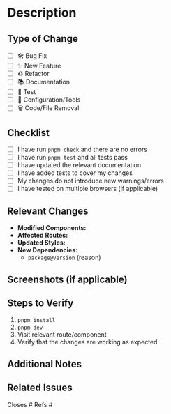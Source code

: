 <!-- Thank you for contributing to our Astro project! 🌠 -->

# Description
<!-- Clearly explain the purpose of this PR and the changes made -->

## Type of Change
<!-- Check the boxes that apply -->
- [ ] 🛠️ Bug Fix
- [ ] ✨ New Feature
- [ ] ♻️ Refactor
- [ ] 📚 Documentation
- [ ] 🧪 Test
- [ ] 🔧 Configuration/Tools
- [ ] 🗑️ Code/File Removal

## Checklist

- [ ] I have run `pnpm check` and there are no errors
- [ ] I have run `pnpm test` and all tests pass
- [ ] I have updated the relevant documentation
- [ ] I have added tests to cover my changes
- [ ] My changes do not introduce new warnings/errors
- [ ] I have tested on multiple browsers (if applicable)

## Relevant Changes
<!-- Describe the main files/features affected -->
- **Modified Components:**
- **Affected Routes:**
- **Updated Styles:**
- **New Dependencies:**
  - `package@version` (reason)

## Screenshots (if applicable)
<!-- Before/After for visual changes -->

## Steps to Verify
<!-- Instructions to review the changes -->
1. `pnpm install`
2. `pnpm dev`
3. Visit relevant route/component
4. Verify that the changes are working as expected

## Additional Notes
<!-- Any special considerations, breaking changes, etc. -->

## Related Issues
<!-- Link issues with # -->
Closes #
Refs #
